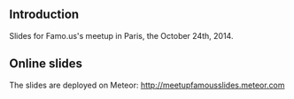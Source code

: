 ## Introduction
Slides for Famo.us's meetup in Paris, the October 24th, 2014.

## Online slides
The slides are deployed on Meteor: http://meetupfamousslides.meteor.com
